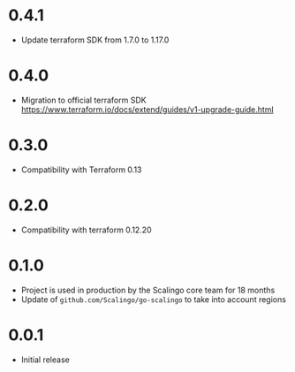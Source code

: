# 0.4.1

* Update terraform SDK from 1.7.0 to 1.17.0

# 0.4.0

* Migration to official terraform SDK
  https://www.terraform.io/docs/extend/guides/v1-upgrade-guide.html

# 0.3.0

* Compatibility with Terraform 0.13

# 0.2.0

* Compatibility with terraform 0.12.20

# 0.1.0

* Project is used in production by the Scalingo core team for 18 months
* Update of `github.com/Scalingo/go-scalingo` to take into account regions

# 0.0.1

* Initial release
